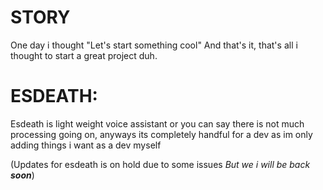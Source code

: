 # STORY

One day i thought "Let's start something cool"
And that's it, that's all i thought to start a great project duh.

# ESDEATH:

Esdeath is light weight voice assistant or you can say there is not much processing going on, anyways its completely handful for a dev as im only adding things i want as a dev myself

(Updates for esdeath is on hold due to some issues *But we i will be back **soon***)

